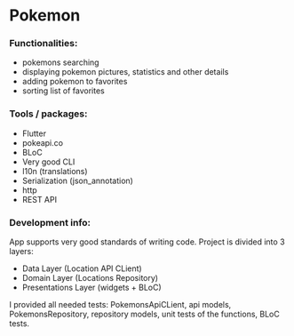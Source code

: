 # Pokemon

### Functionalities:
- pokemons searching
- displaying pokemon pictures, statistics and other details
- adding pokemon to favorites
- sorting list of favorites

### Tools / packages:
- Flutter
- pokeapi.co
- BLoC
- Very good CLI
- l10n (translations)
- Serialization (json_annotation)
- http
- REST API


### Development info:
App supports very good standards of writing code. Project is divided into 3 layers:
- Data Layer (Location API CLient)
- Domain Layer (Locations Repository)
- Presentations Layer (widgets + BLoC)

I provided all needed tests: PokemonsApiCLient, api models, PokemonsRepository, repository models, unit tests of the functions, BLoC tests.
